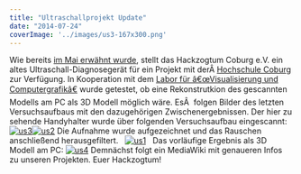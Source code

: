```yaml
---
title: "Ultraschallprojekt Update"
date: "2014-07-24"
coverImage: '../images/us3-167x300.png'
---
```


Wie bereits [im Mai erwähnt wurde](https://hackzogtum-coburg.de/?p=351), stellt das Hackzogtum Coburg e.V. ein altes Ultraschall-Diagnosegerät für ein Projekt mit derÂ [Hochschule Coburg](http://www.hs-coburg.de/) zur Verfügung. In Kooperation mit dem [Labor für â€œVisualisierung und Computergrafikâ€](http://vclabor.awmw.org/index.php?title=Personen) wurde getestet, ob eine Rekonstrutkion des gescannten Modells am PC als 3D Modell möglich wäre. EsÂ  folgen Bilder des letzten Versuchsaufbaus mit den dazugehörigen Zwischenergebnissen. Der hier zu sehende Handyhalter wurde über folgenden Versuchsaufbau eingescannt: [![us3](../images/us3-167x300.png)](https://hackzogtum-coburg.de/wp-content/uploads/2014/07/us3.png)[![us2](../images/us2-300x224.png)](https://hackzogtum-coburg.de/wp-content/uploads/2014/07/us2.png) Die Aufnahme wurde aufgezeichnet und das Rauschen anschließend herausgefiltert.   [![us1](../images/us1-300x111.png)](https://hackzogtum-coburg.de/wp-content/uploads/2014/07/us1.png)   Das vorläufige Ergebnis als 3D Modell am PC: [![us4](../images/us4-300x208.png)](https://hackzogtum-coburg.de/wp-content/uploads/2014/07/us4.png) Demnächst folgt ein MediaWiki mit genaueren Infos zu unseren Projekten. Euer Hackzogtum!
